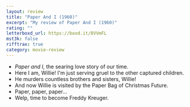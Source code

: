 ```yaml
---
layout: review
title: "Paper And I (1960)"
excerpt: "My review of Paper And I (1960)"
rating: ""
letterboxd_url: https://boxd.it/8VVmFL
mst3k: false
rifftrax: true
category: movie-review
---
```


- <i>Paper and I</i>, the searing love story of our time.
- Here I am, Willie! I'm just serving gruel to the other captured children.
- He murders countless brothers and sisters, Willie!
- And now Willie is visited by the Paper Bag of Christmas Future.
- Paper, paper, paper…
- Welp, time to become Freddy Kreuger.
